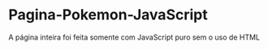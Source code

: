 # Pagina-Pokemon-JavaScript
A página inteira foi feita somente com JavaScript puro sem o uso de HTML
